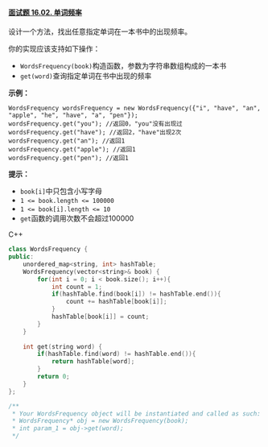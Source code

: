 #### [面试题 16.02. 单词频率](https://leetcode-cn.com/problems/words-frequency-lcci/)

设计一个方法，找出任意指定单词在一本书中的出现频率。

你的实现应该支持如下操作：

- `WordsFrequency(book)`构造函数，参数为字符串数组构成的一本书
- `get(word)`查询指定单词在书中出现的频率

**示例：**

```
WordsFrequency wordsFrequency = new WordsFrequency({"i", "have", "an", "apple", "he", "have", "a", "pen"});
wordsFrequency.get("you"); //返回0，"you"没有出现过
wordsFrequency.get("have"); //返回2，"have"出现2次
wordsFrequency.get("an"); //返回1
wordsFrequency.get("apple"); //返回1
wordsFrequency.get("pen"); //返回1
```

**提示：**

- `book[i]`中只包含小写字母
- `1 <= book.length <= 100000`
- `1 <= book[i].length <= 10`
- `get`函数的调用次数不会超过100000



C++

```c++
class WordsFrequency {
public:
    unordered_map<string, int> hashTable;
    WordsFrequency(vector<string>& book) {
        for(int i = 0; i < book.size(); i++){
            int count = 1;
            if(hashTable.find(book[i]) != hashTable.end()){
                count += hashTable[book[i]];
            }
            hashTable[book[i]] = count;
        }
    }
    
    int get(string word) {
        if(hashTable.find(word) != hashTable.end()){
            return hashTable[word];
        }
        return 0;
    }
};

/**
 * Your WordsFrequency object will be instantiated and called as such:
 * WordsFrequency* obj = new WordsFrequency(book);
 * int param_1 = obj->get(word);
 */
```

